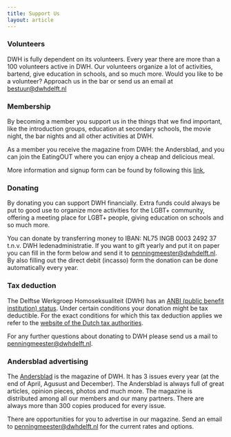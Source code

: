 ```yaml
---
title: Support Us
layout: article
---
```


### Volunteers
DWH is fully dependent on its volunteers. Every year there are more than a 100
volunteers active in DWH. Our volunteers organize a lot of activities, bartend,
give education in schools, and so much more. Would you like to be a
volunteer? Approach us in the bar or send us an email at
[bestuur@dwhdelft.nl](mailto:bestuur@dwhdelft.nl)

### Membership
By becoming a member you support us in the things that we find important, like
the introduction groups, education at secondary schools, the movie night, the
bar nights and all other activities at DWH.

As a member you receive the magazine from DWH: the Andersblad, and you can join
the EatingOUT where you can enjoy a cheap and delicious meal.

More information and signup form can be found by following this [link](https://my.dwhdelft.nl/signup),

### Donating
By donating you can support DWH financially. Extra funds could always be put to
good use to organize more activities for the LGBT+ community, offering a meeting
place for LGBT+ people, giving education on schools and so much more.

You can donate by transferring money to IBAN: NL75 INGB 0003 2492 37 t.n.v.
DWH ledenadministratie. If you want to gift yearly and put it on paper you can
fill in the form below and send it to
[penningmeester@dwhdelft.nl](mailto:penningmeester@dwhdelft.nl).
By also filling out the direct debit (incasso) form the donation can be done
automatically every year.

<files-list folder-id="17w67mVzuluZCErwxEFnZTdR1MCYrIy0i"></files-list>

### Tax deduction
The Delftse Werkgroep Homoseksualiteit (DWH) has an
[ANBI (public benefit institution) status](/en/anbi). Under certain conditions your
donation might be tax deductible. For the exact conditions for which this tax
deduction applies we refer to the 
[website of the Dutch tax authorities](https://www.belastingdienst.nl/wps/wcm/connect/nl/aftrek-en-kortingen/content/gift-aftrekken).

For any further questions about donating to DWH please send us a mail to
[penningmeester@dwhdelft.nl](mailto:penningmeester@dwhdelft.nl).

### Andersblad advertising
The [Andersblad](/en/andersblad) is the magazine of DWH. It has 3 issues every
year (at the end of April, Agusust and December). The Andersblad is always full
of great articles, opinion pieces, photos and much more. The magazine is
distributed among all our members and our many partners. There are always more
than 300 copies produced for every issue.

There are opportunities for you to advertise in our magazine. Send an email to
[penningmeester@dwhdelft.nl](mailto:penningmeester@dwhdelft.nl) for the current
rates and options.
